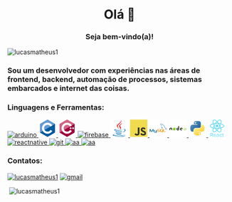 <h1 align="center">Olá 👋</h1>
<h3 align="center">Seja bem-vindo(a)!</h3>

<p align="left"> <img src="https://komarev.com/ghpvc/?username=lucasmatheus1&label=Profile%20views&color=0e75b6&style=flat" alt="lucasmatheus1" /> </p>
<h3 align="left">Sou um desenvolvedor com experiências nas áreas de frontend, backend, automação de processos, sistemas embarcados e internet das coisas.</h3>

<h3 align="left">Linguagens e Ferramentas:</h3>
<p align="left"> <a href="https://www.arduino.cc/" target="_blank"> <img src="https://cdn.worldvectorlogo.com/logos/arduino-1.svg" alt="arduino" width="40" height="40"/> </a> <a href="https://www.cprogramming.com/" target="_blank"> <img src="https://raw.githubusercontent.com/devicons/devicon/master/icons/c/c-original.svg" alt="c" width="40" height="40"/> </a> <a href="https://www.w3schools.com/cpp/" target="_blank"> <img src="https://raw.githubusercontent.com/devicons/devicon/master/icons/cplusplus/cplusplus-original.svg" alt="cplusplus" width="40" height="40"/> </a> <a href="https://firebase.google.com/" target="_blank"> <img src="https://www.vectorlogo.zone/logos/firebase/firebase-icon.svg" alt="firebase" width="40" height="40"/> </a> <a href="https://www.java.com" target="_blank"> <img src="https://raw.githubusercontent.com/devicons/devicon/master/icons/java/java-original.svg" alt="java" width="40" height="40"/> </a> <a href="https://developer.mozilla.org/en-US/docs/Web/JavaScript" target="_blank"> <img src="https://raw.githubusercontent.com/devicons/devicon/master/icons/javascript/javascript-original.svg" alt="javascript" width="40" height="40"/> </a> <a href="https://www.mysql.com/" target="_blank"> <img src="https://raw.githubusercontent.com/devicons/devicon/master/icons/mysql/mysql-original-wordmark.svg" alt="mysql" width="40" height="40"/> </a> <a href="https://nodejs.org" target="_blank"> <img src="https://raw.githubusercontent.com/devicons/devicon/master/icons/nodejs/nodejs-original-wordmark.svg" alt="nodejs" width="40" height="40"/> </a> <a href="https://www.python.org" target="_blank"> <img src="https://raw.githubusercontent.com/devicons/devicon/master/icons/python/python-original.svg" alt="python" width="40" height="40"/> </a> <a href="https://reactjs.org/" target="_blank"> <img src="https://raw.githubusercontent.com/devicons/devicon/master/icons/react/react-original-wordmark.svg" alt="react" width="40" height="40"/> </a> <a href="https://reactnative.dev/" target="_blank"> <img src="https://reactnative.dev/img/header_logo.svg" alt="reactnative" width="40" height="40"/> </a> <a href="https://git-scm.com/" target="_blank"> <img src="https://www.vectorlogo.zone/logos/git-scm/git-scm-icon.svg" alt="git" width="40" height="40"/> </a> <a href="https://www.automationanywhere.com/" target="_blank"> <img src="https://apeople.automationanywhere.com/resource/1584466474000/APC_Design/img/logo_automation-anywhere.svg" alt="aa" width="40" height="40"/> </a> <a href="https://www.wdgautomation.com/" target="_blank"> <img src="https://www.wdgautomation.com/wp-content/uploads/2020/07/logo-grande.png" alt="aa" width="60" height="40"/> </a> </p>

<h3 align="left">Contatos:</h3>
<p align="left">
<a href="https://linkedin.com/in/lucasmatheus1" target="blank"><img align="center" src="https://raw.githubusercontent.com/rahuldkjain/github-profile-readme-generator/master/src/images/icons/Social/linked-in-alt.svg" alt="lucasmatheus1" height="30" width="40" /></a>
<a href="mailto:lucassteus@gmail.com" target="blank"><img align="center" src="https://ssl.gstatic.com/ui/v1/icons/mail/rfr/logo_gmail_lockup_default_1x_r2.png" alt="gmail" height="30" width="80" /></a>
</p>


<p>&nbsp;<img align="center" src="https://github-readme-stats.vercel.app/api?username=lucasmatheus1&show_icons=true&locale=en" alt="lucasmatheus1" /></p>
